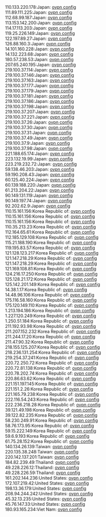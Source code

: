 110.133.220.178:Japan: [ovpn config](vpn/110_133_220_178.ovpn)  
111.89.111.225:Japan: [ovpn config](vpn/111_89_111_225.ovpn)  
112.68.99.187:Japan: [ovpn config](vpn/112_68_99_187.ovpn)  
113.153.142.200:Japan: [ovpn config](vpn/113_153_142_200.ovpn)  
114.17.113.203:Japan: [ovpn config](vpn/114_17_113_203.ovpn)  
119.25.226.149:Japan: [ovpn config](vpn/119_25_226_149.ovpn)  
122.197.89.27:Japan: [ovpn config](vpn/122_197_89_27.ovpn)  
126.88.160.3:Japan: [ovpn config](vpn/126_88_160_3.ovpn)  
14.101.160.228:Japan: [ovpn config](vpn/14_101_160_228.ovpn)  
14.132.223.68:Japan: [ovpn config](vpn/14_132_223_68.ovpn)  
180.57.238.53:Japan: [ovpn config](vpn/180_57_238_53.ovpn)  
207.65.240.195:Japan: [ovpn config](vpn/207_65_240_195.ovpn)  
219.100.37.114:Japan: [ovpn config](vpn/219_100_37_114.ovpn)  
219.100.37.146:Japan: [ovpn config](vpn/219_100_37_146.ovpn)  
219.100.37.163:Japan: [ovpn config](vpn/219_100_37_163.ovpn)  
219.100.37.177:Japan: [ovpn config](vpn/219_100_37_177.ovpn)  
219.100.37.179:Japan: [ovpn config](vpn/219_100_37_179.ovpn)  
219.100.37.181:Japan: [ovpn config](vpn/219_100_37_181.ovpn)  
219.100.37.186:Japan: [ovpn config](vpn/219_100_37_186.ovpn)  
219.100.37.198:Japan: [ovpn config](vpn/219_100_37_198.ovpn)  
219.100.37.207:Japan: [ovpn config](vpn/219_100_37_207.ovpn)  
219.100.37.221:Japan: [ovpn config](vpn/219_100_37_221.ovpn)  
219.100.37.26:Japan: [ovpn config](vpn/219_100_37_26.ovpn)  
219.100.37.30:Japan: [ovpn config](vpn/219_100_37_30.ovpn)  
219.100.37.31:Japan: [ovpn config](vpn/219_100_37_31.ovpn)  
219.100.37.49:Japan: [ovpn config](vpn/219_100_37_49.ovpn)  
219.100.37.9:Japan: [ovpn config](vpn/219_100_37_9.ovpn)  
219.100.37.98:Japan: [ovpn config](vpn/219_100_37_98.ovpn)  
221.188.65.174:Japan: [ovpn config](vpn/221_188_65_174.ovpn)  
223.132.19.99:Japan: [ovpn config](vpn/223_132_19_99.ovpn)  
223.219.232.72:Japan: [ovpn config](vpn/223_219_232_72.ovpn)  
59.138.46.203:Japan: [ovpn config](vpn/59_138_46_203.ovpn)  
59.190.208.43:Japan: [ovpn config](vpn/59_190_208_43.ovpn)  
60.125.40.224:Japan: [ovpn config](vpn/60_125_40_224.ovpn)  
60.139.188.220:Japan: [ovpn config](vpn/60_139_188_220.ovpn)  
61.213.204.22:Japan: [ovpn config](vpn/61_213_204_22.ovpn)  
90.149.131.119:Japan: [ovpn config](vpn/90_149_131_119.ovpn)  
90.149.197.74:Japan: [ovpn config](vpn/90_149_197_74.ovpn)  
92.202.62.9:Japan: [ovpn config](vpn/92_202_62_9.ovpn)  
110.15.161.156:Korea Republic of: [ovpn config](vpn/110_15_161_156.ovpn)  
110.15.161.156:Korea Republic of: [ovpn config](vpn/110_15_161_156.ovpn)  
110.15.161.156:Korea Republic of: [ovpn config](vpn/110_15_161_156.ovpn)  
110.35.213.23:Korea Republic of: [ovpn config](vpn/110_35_213_23.ovpn)  
112.164.65.61:Korea Republic of: [ovpn config](vpn/112_164_65_61.ovpn)  
112.185.129.108:Korea Republic of: [ovpn config](vpn/112_185_129_108.ovpn)  
115.21.188.190:Korea Republic of: [ovpn config](vpn/115_21_188_190.ovpn)  
119.195.83.57:Korea Republic of: [ovpn config](vpn/119_195_83_57.ovpn)  
121.128.123.217:Korea Republic of: [ovpn config](vpn/121_128_123_217.ovpn)  
121.147.218.29:Korea Republic of: [ovpn config](vpn/121_147_218_29.ovpn)  
121.147.218.29:Korea Republic of: [ovpn config](vpn/121_147_218_29.ovpn)  
121.169.108.81:Korea Republic of: [ovpn config](vpn/121_169_108_81.ovpn)  
124.216.17.250:Korea Republic of: [ovpn config](vpn/124_216_17_250.ovpn)  
125.128.21.172:Korea Republic of: [ovpn config](vpn/125_128_21_172.ovpn)  
125.142.201.149:Korea Republic of: [ovpn config](vpn/125_142_201_149.ovpn)  
14.38.1.17:Korea Republic of: [ovpn config](vpn/14_38_1_17.ovpn)  
14.48.96.106:Korea Republic of: [ovpn config](vpn/14_48_96_106.ovpn)  
175.116.58.160:Korea Republic of: [ovpn config](vpn/175_116_58_160.ovpn)  
175.120.149.110:Korea Republic of: [ovpn config](vpn/175_120_149_110.ovpn)  
1.213.194.186:Korea Republic of: [ovpn config](vpn/1_213_194_186.ovpn)  
1.227.120.249:Korea Republic of: [ovpn config](vpn/1_227_120_249.ovpn)  
1.250.51.184:Korea Republic of: [ovpn config](vpn/1_250_51_184.ovpn)  
211.192.93.98:Korea Republic of: [ovpn config](vpn/211_192_93_98.ovpn)  
211.207.152.232:Korea Republic of: [ovpn config](vpn/211_207_152_232.ovpn)  
211.244.17.20:Korea Republic of: [ovpn config](vpn/211_244_17_20.ovpn)  
211.47.90.32:Korea Republic of: [ovpn config](vpn/211_47_90_32.ovpn)  
218.155.125.207:Korea Republic of: [ovpn config](vpn/218_155_125_207.ovpn)  
218.236.131.254:Korea Republic of: [ovpn config](vpn/218_236_131_254.ovpn)  
219.254.37.241:Korea Republic of: [ovpn config](vpn/219_254_37_241.ovpn)  
220.72.250.72:Korea Republic of: [ovpn config](vpn/220_72_250_72.ovpn)  
220.72.81.138:Korea Republic of: [ovpn config](vpn/220_72_81_138.ovpn)  
220.78.202.74:Korea Republic of: [ovpn config](vpn/220_78_202_74.ovpn)  
220.86.63.62:Korea Republic of: [ovpn config](vpn/220_86_63_62.ovpn)  
221.151.197.145:Korea Republic of: [ovpn config](vpn/221_151_197_145.ovpn)  
221.151.2.26:Korea Republic of: [ovpn config](vpn/221_151_2_26.ovpn)  
221.165.79.238:Korea Republic of: [ovpn config](vpn/221_165_79_238.ovpn)  
222.116.54.243:Korea Republic of: [ovpn config](vpn/222_116_54_243.ovpn)  
222.236.218.28:Korea Republic of: [ovpn config](vpn/222_236_218_28.ovpn)  
39.121.49.198:Korea Republic of: [ovpn config](vpn/39_121_49_198.ovpn)  
39.122.82.235:Korea Republic of: [ovpn config](vpn/39_122_82_235.ovpn)  
58.230.249.91:Korea Republic of: [ovpn config](vpn/58_230_249_91.ovpn)  
58.76.173.95:Korea Republic of: [ovpn config](vpn/58_76_173_95.ovpn)  
59.15.222.149:Korea Republic of: [ovpn config](vpn/59_15_222_149.ovpn)  
59.6.9.193:Korea Republic of: [ovpn config](vpn/59_6_9_193.ovpn)  
61.75.28.152:Korea Republic of: [ovpn config](vpn/61_75_28_152.ovpn)  
140.134.26.139:Taiwan: [ovpn config](vpn/140_134_26_139.ovpn)  
220.135.38.248:Taiwan: [ovpn config](vpn/220_135_38_248.ovpn)  
220.142.137.201:Taiwan: [ovpn config](vpn/220_142_137_201.ovpn)  
184.82.239.49:Thailand: [ovpn config](vpn/184_82_239_49.ovpn)  
49.228.226.12:Thailand: [ovpn config](vpn/49_228_226_12.ovpn)  
49.228.226.59:Thailand: [ovpn config](vpn/49_228_226_59.ovpn)  
161.202.144.236:United States: [ovpn config](vpn/161_202_144_236.ovpn)  
172.107.219.42:United States: [ovpn config](vpn/172_107_219_42.ovpn)  
198.13.36.179:United States: [ovpn config](vpn/198_13_36_179.ovpn)  
208.94.244.242:United States: [ovpn config](vpn/208_94_244_242.ovpn)  
45.32.13.235:United States: [ovpn config](vpn/45_32_13_235.ovpn)  
45.76.147.33:United States: [ovpn config](vpn/45_76_147_33.ovpn)  
180.93.165.234:Viet Nam: [ovpn config](vpn/180_93_165_234.ovpn)  
